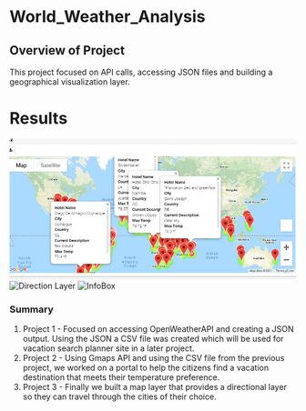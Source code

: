 # World_Weather_Analysis
## Overview of Project
This project focused on API calls, accessing JSON files and building a geographical visualization layer.
  

# Results

<img src=/Vacation_Search/WeatherPy_Vacation_map.png alt="Vacation Search"/>
<img src=/Vacation_Itinenary/WeatherPy_travel_map.png alt="Direction Layer"/>
<img src=/Vacation_Itinenary/WeatherPy_travel_map_markers.png alt="InfoBox"/>

                            
### Summary
1. Project 1 - Focused on accessing OpenWeatherAPI and creating a JSON output. Using the JSON a CSV file was created which will be used for vacation search planner site in a later project.
2. Project 2 - Using Gmaps API and using the CSV file from the previous project, we worked on a portal to help the citizens find a vacation destination that meets their temperature preference.
3. Project 3 - Finally we built a map layer that provides a directional layer so they can travel through the cities of their choice.
 
